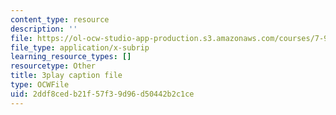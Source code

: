 ```yaml
---
content_type: resource
description: ''
file: https://ol-ocw-studio-app-production.s3.amazonaws.com/courses/7-91j-foundations-of-computational-and-systems-biology-spring-2014/2ddf8cedb21f57f39d96d50442b2c1ce_C95294_vvQY.vtt
file_type: application/x-subrip
learning_resource_types: []
resourcetype: Other
title: 3play caption file
type: OCWFile
uid: 2ddf8ced-b21f-57f3-9d96-d50442b2c1ce
---
```

